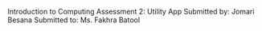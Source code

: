 Introduction to Computing Assessment 2: Utility App
Submitted by: Jomari Besana
Submitted to: Ms. Fakhra Batool
